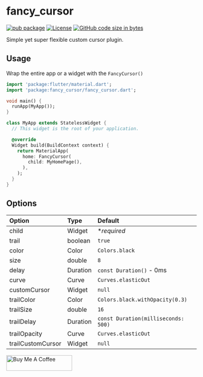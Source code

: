 # fancy_cursor

[![pub package](https://img.shields.io/pub/v/fancy_cursor.svg)](https://pub.dartlang.org/packages/fancy_cursor)
[![License](https://img.shields.io/badge/licence-MIT-green.svg)](https://github.com/ZeshanGIT/fancy_cursor/blob/master/LICENSE)
[![GitHub code size in bytes](https://img.shields.io/github/languages/code-size/ZeshanGIT/fancy_cursor.svg)](https://github.com/ZeshanGIT/fancy_cursor)

Simple yet super flexible custom cursor plugin.

## Usage

Wrap the entire app or a widget with the `FancyCursor()`

```dart
import 'package:flutter/material.dart';
import 'package:fancy_cursor/fancy_cursor.dart';

void main() {
  runApp(MyApp());
}

class MyApp extends StatelessWidget {
  // This widget is the root of your application.

  @override
  Widget build(BuildContext context) {
    return MaterialApp(
      home: FancyCursor(
        child: MyHomePage(),
      ),
    );
  }
}
```

## Options
| Option            | Type     | Default                             |
| :---------------- | :------- | :---------------------------------- |
| child             | Widget   | **required*                         |
| trail             | boolean  | `true`                              |
| color             | Color    | `Colors.black`                      |
| size              | double   | `8`                                 |
| delay             | Duration | `const Duration()` - 0ms            |
| curve             | Curve    | `Curves.elasticOut`                 |
| customCursor      | Widget   | `null`                              |
| trailColor        | Color    | `Colors.black.withOpacity(0.3)`     |
| trailSize         | double   | `16`                                |
| trailDelay        | Duration | `const Duration(milliseconds: 500)` |
| trailOpacity      | Curve    | `Curves.elasticOut`                 |
| trailCustomCursor | Widget   | `null`                              |


<a href="https://www.buymeacoffee.com/seshanks" target="_blank"><img src="https://cdn.buymeacoffee.com/buttons/default-orange.png" alt="Buy Me A Coffee" height="41" width="174"></a>
